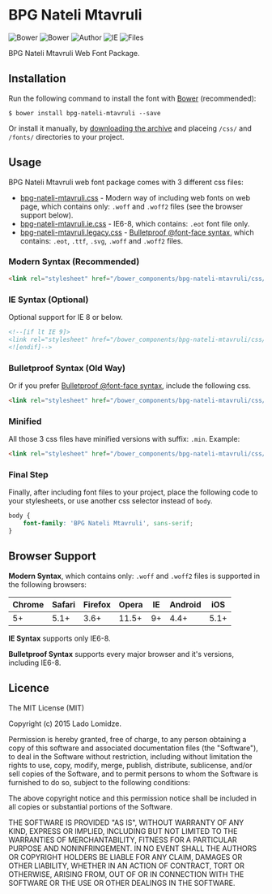 # BPG Nateli Mtavruli

![Bower](https://img.shields.io/bower/v/bpg-nateli-mtavruli.svg)
![Bower](https://img.shields.io/bower/l/bpg-nateli-mtavruli.svg)
![Author](https://img.shields.io/badge/Font_Author-Besarion_Gugushvili-blue.svg)
![IE](https://img.shields.io/badge/IE_Support-6+-brightgreen.svg)
![Files](https://img.shields.io/badge/Font_Files-.ttf,_.eot,_.svg,_.woff,_.woff2-brightgreen.svg)

BPG Nateli Mtavruli Web Font Package.

## Installation

Run the following command to install the font with [Bower](http://bower.io) (recommended):

```
$ bower install bpg-nateli-mtavruli --save
```

Or install it manually, by [downloading the archive](https://github.com/web-fonts/bpg-nateli-mtavruli/archive/master.zip) and placeing `/css/` and `/fonts/` directories to your project.

## Usage

BPG Nateli Mtavruli web font package comes with 3 different css files:

* [bpg-nateli-mtavruli.css](https://github.com/web-fonts/bpg-nateli-mtavruli/tree/master/css/bpg-nateli-mtavruli.css) - Modern way of including web fonts on web page, which contains only: `.woff` and `.woff2` files (see the browser support below).
* [bpg-nateli-mtavruli.ie.css](https://github.com/web-fonts/bpg-nateli-mtavruli/tree/master/css/bpg-nateli-mtavruli.ie.css) - IE6-8, which contains: `.eot` font file only.
* [bpg-nateli-mtavruli.legacy.css](https://github.com/web-fonts/bpg-nateli-mtavruli/tree/master/css/bpg-nateli-mtavruli.legacy.css) - [Bulletproof @font-face syntax](http://www.paulirish.com/2009/bulletproof-font-face-implementation-syntax/), which contains: `.eot`, `.ttf`, `.svg`, `.woff` and `.woff2` files.

### Modern Syntax (Recommended)

```html
<link rel="stylesheet" href="/bower_components/bpg-nateli-mtavruli/css/bpg-nateli-mtavruli.css">
```

### IE Syntax (Optional)

Optional support for IE 8 or below.

```html
<!--[if lt IE 9]>
<link rel="stylesheet" href="/bower_components/bpg-nateli-mtavruli/css/bpg-nateli-mtavruli.ie.css">
<![endif]-->
```

### Bulletproof Syntax (Old Way)

Or if you prefer [Bulletproof @font-face syntax](http://www.paulirish.com/2009/bulletproof-font-face-implementation-syntax/), include the following css.

```html
<link rel="stylesheet" href="/bower_components/bpg-nateli-mtavruli/css/bpg-nateli-mtavruli.legacy.css">
```

### Minified

All those 3 css files have minified versions with suffix: `.min`. Example:

```html
<link rel="stylesheet" href="/bower_components/bpg-nateli-mtavruli/css/bpg-nateli-mtavruli.min.css">
```

### Final Step

Finally, after including font files to your project, place the following code to your stylesheets, or use another css selector instead of `body`.

```css
body {
    font-family: 'BPG Nateli Mtavruli', sans-serif;
}
```

## Browser Support

**Modern Syntax**, which contains only: `.woff` and `.woff2` files is supported in the following browsers:

| Chrome | Safari | Firefox | Opera | IE   | Android |  iOS  |
| ------ | ------ | ------- | ----- | ---- | ------- | ----- |
| 5+     | 5.1+   | 3.6+    | 11.5+ | 9+   | 4.4+    | 5.1+  |

**IE Syntax** supports only IE6-8.

**Bulletproof Syntax** supports every major browser and it's versions, including IE6-8.

## Licence

The MIT License (MIT)

Copyright (c) 2015 Lado Lomidze.

Permission is hereby granted, free of charge, to any person obtaining a copy
of this software and associated documentation files (the "Software"), to deal
in the Software without restriction, including without limitation the rights
to use, copy, modify, merge, publish, distribute, sublicense, and/or sell
copies of the Software, and to permit persons to whom the Software is
furnished to do so, subject to the following conditions:

The above copyright notice and this permission notice shall be included in
all copies or substantial portions of the Software.

THE SOFTWARE IS PROVIDED "AS IS", WITHOUT WARRANTY OF ANY KIND, EXPRESS OR
IMPLIED, INCLUDING BUT NOT LIMITED TO THE WARRANTIES OF MERCHANTABILITY,
FITNESS FOR A PARTICULAR PURPOSE AND NONINFRINGEMENT. IN NO EVENT SHALL THE
AUTHORS OR COPYRIGHT HOLDERS BE LIABLE FOR ANY CLAIM, DAMAGES OR OTHER
LIABILITY, WHETHER IN AN ACTION OF CONTRACT, TORT OR OTHERWISE, ARISING FROM,
OUT OF OR IN CONNECTION WITH THE SOFTWARE OR THE USE OR OTHER DEALINGS IN
THE SOFTWARE.